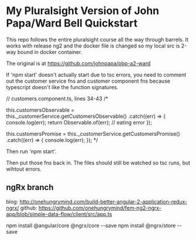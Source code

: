 # My Pluralsight Version of John Papa/Ward Bell Quickstart
This repo follows the entire pluralsight course all the way through barrels. 
It works with release ng2 and the docker file is changed so my local src is 2-way bound in docker container. 

The original is at https://github.com/johnpapa/pbp-a2-ward

If 'npm start' doesn't actually start due to tsc errors, you 
need to comment out the customer service fns and customer component fns
because typescript doesn't like the function signatures.

// customers.component.ts, lines 34-43
/*

this.customersObservable = this._customerService.getCustomersObservable()
.catch((err) => {
    console.log(err);
    return Observable.of(err); // eating error
});

this.customersPromise = this._customerService.getCustomersPromise()
.catch((err) => {
    console.log(err);
}); 
*/

Then run 'npm start'.

Then put those fns back in. The files should still be watched so tsc runs, but wihtout errors. 

## ngRx branch
blog: http://onehungrymind.com/build-better-angular-2-application-redux-ngrx/
github: https://github.com/onehungrymind/fem-ng2-ngrx-app/blob/simple-data-flow/client/src/app.ts

npm install @angular/core @ngrx/core --save
npm install @ngrx/store --save